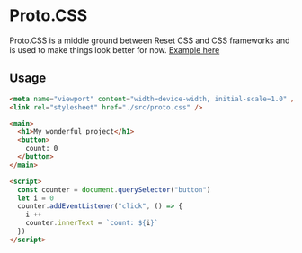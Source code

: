 # Proto.CSS

Proto.CSS is a middle ground between Reset CSS and CSS frameworks and is used to make things look better for now.
[Example here](//ikasoba.github.io/proto-css/example/index.html)

## Usage
```html
<meta name="viewport" content="width=device-width, initial-scale=1.0" />
<link rel="stylesheet" href="./src/proto.css" />

<main>
  <h1>My wonderful project</h1>
  <button>
    count: 0
  </button>
</main>

<script>
  const counter = document.querySelector("button")
  let i = 0
  counter.addEventListener("click", () => {
    i ++
    counter.innerText = `count: ${i}`
  })
</script>
```
